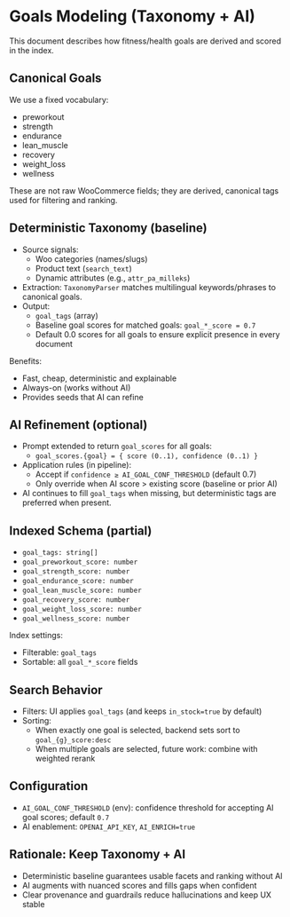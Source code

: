 # Goals Modeling (Taxonomy + AI)

This document describes how fitness/health goals are derived and scored in the index.

## Canonical Goals

We use a fixed vocabulary:

- preworkout
- strength
- endurance
- lean_muscle
- recovery
- weight_loss
- wellness

These are not raw WooCommerce fields; they are derived, canonical tags used for filtering and ranking.

## Deterministic Taxonomy (baseline)

- Source signals:
  - Woo categories (names/slugs)
  - Product text (`search_text`)
  - Dynamic attributes (e.g., `attr_pa_milleks`)
- Extraction: `TaxonomyParser` matches multilingual keywords/phrases to canonical goals.
- Output:
  - `goal_tags` (array)
  - Baseline goal scores for matched goals: `goal_*_score = 0.7`
  - Default 0.0 scores for all goals to ensure explicit presence in every document

Benefits:
- Fast, cheap, deterministic and explainable
- Always-on (works without AI)
- Provides seeds that AI can refine

## AI Refinement (optional)

- Prompt extended to return `goal_scores` for all goals:
  - `goal_scores.{goal} = { score (0..1), confidence (0..1) }`
- Application rules (in pipeline):
  - Accept if `confidence ≥ AI_GOAL_CONF_THRESHOLD` (default 0.7)
  - Only override when AI score > existing score (baseline or prior AI)
- AI continues to fill `goal_tags` when missing, but deterministic tags are preferred when present.

## Indexed Schema (partial)

- `goal_tags: string[]`
- `goal_preworkout_score: number`
- `goal_strength_score: number`
- `goal_endurance_score: number`
- `goal_lean_muscle_score: number`
- `goal_recovery_score: number`
- `goal_weight_loss_score: number`
- `goal_wellness_score: number`

Index settings:
- Filterable: `goal_tags`
- Sortable: all `goal_*_score` fields

## Search Behavior

- Filters: UI applies `goal_tags` (and keeps `in_stock=true` by default)
- Sorting:
  - When exactly one goal is selected, backend sets sort to `goal_{g}_score:desc`
  - When multiple goals are selected, future work: combine with weighted rerank

## Configuration

- `AI_GOAL_CONF_THRESHOLD` (env): confidence threshold for accepting AI goal scores; default `0.7`
- AI enablement: `OPENAI_API_KEY`, `AI_ENRICH=true`

## Rationale: Keep Taxonomy + AI

- Deterministic baseline guarantees usable facets and ranking without AI
- AI augments with nuanced scores and fills gaps when confident
- Clear provenance and guardrails reduce hallucinations and keep UX stable
